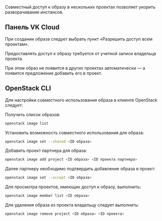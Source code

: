 Совместный доступ к образу в нескольких проектах позволяет укорить разворачивание инстансов.

## Панель VK Cloud

При создании образа следует выбрать пункт «Разрешить доступ всем проектам».

<warn>

Предоставлять доступ к образу требуется от учетной записи владельца проекта.

</warn>

При этом образ не появится в других проектах автоматически — а появится предложение добавить его в проект.

## OpenStack CLI

Для настройки совместного использования образа в клиенте OpenStack следует:

Получить список образов:

```bash
openstack image list
```

Установить возможность совместного использования для образа:

```bash
openstack image set --shared <ID образа>
```

Добавить проект партнера для образа:

```bash
openstack image add project <ID образа> <ID проекта партнера>
```

Далее партнеру необходимо подтвердить добавление образа в проект:

```bash
openstack image set --accept <ID образа>
```

Для просмотра проектов, имеющих доступ к образу, выполнить:

```bash
openstack image member list <ID образа>
```

Для удаления образа из проекта владельцу следует выполнить:

```bash
openstack image remove project <ID образа> <ID проекта>
```
